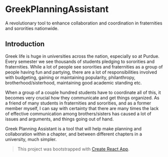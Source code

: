 # GreekPlanningAssistant
A revolutionary tool to enhance collaboration and coordination in fraternities and sororities nationwide.

## Introduction

Greek life is huge in universities across the nation, especially so at Purdue. Every semester we see thousands of students pledging to sororities and fraternities. While a lot of people see sororities and fraternities as a group of people having fun and partying, there are a lot of responsibilities involved with budgeting, gaining or maintaining popularity, philanthropy, brotherhood/sisterhood, maintaining good academic standing etc.

When a group of a couple hundred students have to coordinate all of this, it becomes very crucial how they communicate and get things organized. As a friend of many students in fraternities and sororities, and as a former member myself, I can say with certainty that there are many times the lack of effective communication among brothers/sisters has caused a lot of issues and arguments, and things going out of hand.

Greek Planning Assistant is a tool that will help make planning and collaboration within a chapter, and between different chapters in a university, much simpler.

> This project was bootstrapped with [Create React App](https://github.com/facebookincubator/create-react-app).
